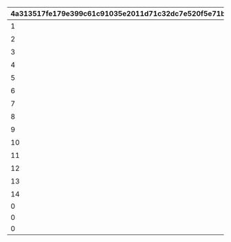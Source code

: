|4a313517fe179e399c61c91035e2011d71c32dc7e520f5e71b528374b37f895e|667faea8e80829ad39a51209a49b7afa13394fb82f83d0dd28852c764d663189|5f378e8b40279bedd4458db0115fa0ff5475c0a7f5d9348f9924cb8f3bc874a0|5974d024b6aa666891ee9b8135b41ab74e56421ec4e24c52c5ce2aee12734648|577215da99652ee3e2f8b9ad6eb6dc2b5f88bc945f9469c430211642087635cf|5b149039c290c2f130c0cf9c622917a66eed61fc6c94cd87082fb20a371e747c|204d7d8cb1f7232dd6dba95998a815fe5ddc9592163702f19496a6acc024989d|08571e7e20c2213e34a2abb609ec5903de9fe4abf7f53df991e7d68b1c453bc3|
| --- | --- | --- | --- | --- | --- | --- | --- |
|1|2030/01/01 1:00:00|2020/08/16 5:00:00|どうしてこんな\nことに……？|5023000|0|1|0|
|2|2030/01/01 1:00:00|2020/08/16 5:00:00|ごきげんようが\n言えなくて|5023001|0|2|0|
|3|2030/01/01 1:00:00|2020/08/16 5:00:00|やっちゃった！|5023002|0|3|0|
|4|2030/01/01 1:00:00|2020/08/17 5:00:00|ユニさんは\nこんな人|5023002|0|4|0|
|5|2030/01/01 1:00:00|2020/08/17 5:00:00|クロエさんは\nこんな人|5023002|0|5|0|
|6|2030/01/01 1:00:00|2020/08/17 5:00:00|チエルさんは\nこんな人|5023002|0|6|0|
|7|2030/01/01 1:00:00|2020/08/18 5:00:00|知的な\nユニさん|5023003|0|7|0|
|8|2030/01/01 1:00:00|2020/08/18 5:00:00|優しい\nクロエさん|5023003|0|8|0|
|9|2030/01/01 1:00:00|2020/08/18 5:00:00|憧れの\nチエルさん|5023003|0|9|0|
|10|2030/01/01 1:00:00|2020/08/19 5:00:00|特別講座の\n練習|5023003|0|10|0|
|11|2030/01/01 1:00:00|2020/08/19 5:00:00|いよいよ\n特別講座|5023004|0|11|0|
|12|2030/01/01 1:00:00|2020/08/19 5:00:00|さすがBB団の\n団長さん！|5023005|0|12|0|
|13|2030/01/01 1:00:00|2020/08/19 5:00:00|マンドラゴラで\nパニック|5023006|0|13|0|
|14|2030/01/01 1:00:00|2020/08/23 5:00:00|最終日|5023007|0|14|0|
|0|2030/01/01 1:00:00|2020/08/23 21:00:00||5023000|1|15|0|
|0|2030/01/01 1:00:00|2020/08/23 21:00:00||5023000|1|16|0|
|0|2030/01/01 1:00:00|2020/08/23 21:00:00||5023000|1|17|0|